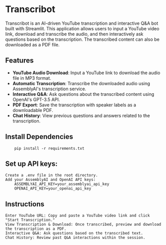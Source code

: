 # Transcribot

Transcribot is an AI-driven YouTube transcription and interactive Q&A bot built with Streamlit. This application allows users to input a YouTube video link, download and transcribe the audio, and then interactively ask questions based on the transcription. The transcribed content can also be downloaded as a PDF file.

## Features

- **YouTube Audio Download**: Input a YouTube link to download the audio file in MP3 format.
- **Automatic Transcription**: Transcribe the downloaded audio using AssemblyAI's transcription service.
- **Interactive Q&A**: Ask questions about the transcribed content using OpenAI's GPT-3.5 API.
- **PDF Export**: Save the transcription with speaker labels as a downloadable PDF.
- **Chat History**: View previous questions and answers related to the transcription.

## Install Dependencies 

        pip install -r requirements.txt

## Set up API keys:

    Create a .env file in the root directory.
    Add your AssemblyAI and OpenAI API keys:
        ASSEMBLYAI_API_KEY=your_assemblyai_api_key
        OPENAI_API_KEY=your_openai_api_key

## Instructions
    Enter YouTube URL: Copy and paste a YouTube video link and click "Start Transcription."
    View Transcription & Download: Once transcribed, preview and download the transcription as a PDF.
    Interactive Q&A: Ask questions based on the transcribed text.
    Chat History: Review past Q&A interactions within the session.
